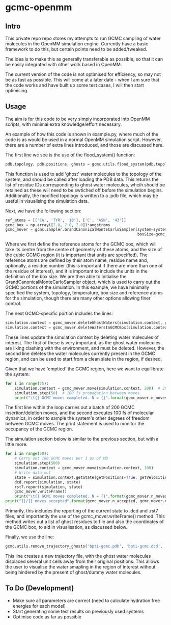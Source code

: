 # gcmc-openmm

## Intro

This private repo repo stores my attempts to run GCMC sampling of water molecules in the OpenMM simulation engine.
Currently have a basic framework to do this, but certain points need to be added/tweaked.

The idea is to make this as generally transferable as possible, so that it can be easily integrated with other work based in OpenMM.

The current version of the code is not optimised for efficiency, so may not be as fast as possible.
This will come at a later date - when I am sure that the code works and have built up some test cases, I will then start optimising.

## Usage

The aim is for this code to be very simply incorporated into OpenMM scripts, with minimal extra knowledge/effort necessary.

An example of how this code is shown in example.py, where much of the code is as would be used in a normal OpenMM simulation script.
However, there are a number of extra lines introduced, and those are discussed here.

The first line we see is the use of the flood\_system() function:
```python
pdb.topology, pdb.positions, ghosts = gcmc.utils.flood_system(pdb.topology, pdb.positions, n=25, pdb='bpti-gcmc.pdb')
```
This function is used to add 'ghost' water molecules to the topology of the system, and should be called after loading the PDB data.
This returns the list of residue IDs corresponding to ghost water molecules, whcih should be retained as these will need to be swtiched off before the simulation begins.
Additionally, the modified topology is written to a .pdb file, which may be useful in visualising the simulation data.

Next, we have the following section:
```python
ref_atoms = [['CA', 'TYR', '10'], ['C', 'ASN', '43']]
gcmc_box = np.array([7.0, 7.0, 7.0])*angstroms
gcmc_mover = gcmc.sampler.GrandCanonicalMonteCarloSampler(system=system, topology=pdb.topology, temperature=300*kelvin,
                                                          boxSize=gcmc_box, boxAtoms=ref_atoms)
```
Where we first define the reference atoms for the GCMC box, which will take its centre from the centre of geometry of these atoms, and the size of the cubic GCMC region (it is important that units are specified).
The reference atoms are defined by their atom name, residue name and, optionally, a residue number (this is important if there are more than one of the residue of interest), and it is important to include the units in the definition of the box size.
We are then able to initialise the GrandCanonicalMonteCarloSampler object, which is used to carry out the GCMC portions of the simulation.
In this example, we have minimally specified the system, topology, temperature, box size and reference atoms for the simulation, though there are many other options allowing finer control.

The next GCMC-specific portion includes the lines:
```python
simulation.context = gcmc_mover.deleteGhostWaters(simulation.context, ghosts)
simulation.context = gcmc_mover.deleteWatersInGCMCBox(simulation.context)
```
These lines update the simulation context by deleting water molecules of interest.
The first of these is very important, as the ghost water molecules are liking clashing with the environment, and must be deleted.
However, the second line deletes the water molecules currently present in the GCMC region, and can be used to start from a clean slate in the region, if desired.

Given that we have 'emptied' the GCMC region, here we want to equilibrate the system:
```python
for i in range(75):
    simulation.context = gcmc_mover.move(simulation.context, 200)  # 200 GCMC moves
    simulation.step(50)  # 100 fs propagation between moves
    print("\t{} GCMC moves completed. N = {}".format(gcmc_mover.n_moves, gcmc_mover.N))
```
The first line within the loop carries out a batch of 200 GCMC insertion/deletion moves, and the second executes 100 fs of molecular dynamics, in order to sample the system's other degrees of freedom between GCMC moves.
The print statement is used to monitor the occupancy of the GCMC region.

The simulation section below is similar to the previous section, but with a little more.
```python
for i in range(50):
    # Carry out 100 GCMC moves per 1 ps of MD
    simulation.step(500)
    simulation.context = gcmc_mover.move(simulation.context, 100)
    # Write data out
    state = simulation.context.getState(getPositions=True, getVelocities=True)
    dcd.report(simulation, state)
    rst7.report(simulation, state)
    gcmc_mover.writeFrame()
    print("\t{} GCMC moves completed. N = {}".format(gcmc_mover.n_moves, gcmc_mover.N))
print("{}/{} moves accepted".format(gcmc_mover.n_accepted, gcmc_mover.n_moves))
```
Primarily, this includes the reporting of the current state to .dcd and .rst7 files, and importantly the use of the gcmc\_mover.writeFrame() method.
This method writes out a list of ghost residues to file and also the coordinates of the GCMC box, to aid in visualisation, as discussed below.

Finally, we use the line:
```python
gcmc.utils.remove_trajectory_ghosts('bpti-gcmc.pdb', 'bpti-gcmc.dcd', 'gcmc-ghost-wats.txt')
```
This line creates a new trajectory file, with the ghost water molecules displaced several unit cells away from their original positions.
This allows the user to visualise the water smapling in the region of interest without being hindered by the present of ghost/dummy water molecules.

## To Do (Development)
- Make sure all parameters are correct (need to calculate hydration free energies for each model)
- Start generating some test results on previously used systems
- Optimise code as far as possible

